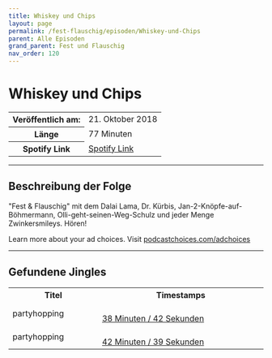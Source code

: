 ```yaml
---
title: Whiskey und Chips
layout: page
permalink: /fest-flauschig/episoden/Whiskey-und-Chips
parent: Alle Episoden
grand_parent: Fest und Flauschig
nav_order: 120
---
```


# Whiskey und Chips
<table class="resp-table dcf-table dcf-table-responsive dcf-table-bordered dcf-table-striped dcf-w-100%">
                    <tbody>
                        <tr>
                            <th scope="row">Veröffentlich am:</th>
                            <td data-label="Veröffentlich am:">21. Oktober 2018</td>
                        </tr>
                        <tr>
                            <th scope="row">Länge </th>
                            <td data-label="Länge ">77 Minuten</td>
                        </tr><tr>
                                <th scope="row">Spotify Link</th>
                                <td data-label="Spotify Link"><a href="https://open.spotify.com/episode/45WV8AvSztwCeV2aaSvqnB">Spotify Link</a></td>
                            </tr></tbody>
                </table>

***

## Beschreibung der Folge

<div>
"Fest &amp; Flauschig" mit dem Dalai Lama, Dr. Kürbis, Jan-2-Knöpfe-auf-Böhmermann, Olli-geht-seinen-Weg-Schulz und jeder Menge Zwinkersmileys. Hören!<p> </p><p>Learn more about your ad choices. Visit <a href="https://podcastchoices.com/adchoices">podcastchoices.com/adchoices</a></p>  
</div>

***

## Gefundene Jingles

<table style="display: table;">
                                    <tr>
                                        <th class="tableColumnTitle">Titel</th>
                                        <th class="tableColumnTimestamps">Timestamps</th>
                                    </tr>
                                    <tr>
                                <td markdown="span"  class="tableColumnTitle">partyhopping</td>
                                <td markdown="span" class="tableColumnTimestamps">
                                <br>
                                <a href="https://open.spotify.com/episode/45WV8AvSztwCeV2aaSvqnB?t=2322">
                                38 Minuten / 42 Sekunden</a>
                                </td></tr><tr>
                                <td markdown="span"  class="tableColumnTitle">partyhopping</td>
                                <td markdown="span" class="tableColumnTimestamps">
                                <br>
                                <a href="https://open.spotify.com/episode/45WV8AvSztwCeV2aaSvqnB?t=2559">
                                42 Minuten / 39 Sekunden</a>
                                </td></tr></table>